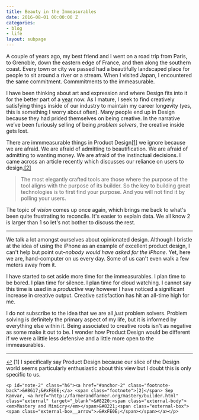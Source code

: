 ```yaml
---
title: Beauty in the Immeasurables
date: 2016-08-01 00:00:00 Z
categories:
- blog
- life
layout: subpage
---
```


A couple of years ago, my best friend and I went on a road trip from Paris, to Grenoble, down the eastern edge of France, and then along the southern coast. Every town or city we passed had a beautifully landscaped place for people to sit around a river or a stream. When I visited Japan, I encountered the same commitment. Commmitments to the immeasurable.

I have been thinking about art and expression and where Design fits into it for the better part of a [year](http://helentran.com/design-as-art) now. As I mature, I seek to find creatively satisfying things inside of our industry to maintain my career longevity (yes, this is something I worry about often). Many people end up in Design because they had prided themselves on being creative. In the narrative we&rsquo;ve been furiously selling of being *problem solvers*, the creative inside gets lost. 

There are immmeasurable things in Product Design<a id="anchor-1" href="#note-1" class="fieldnotes-anchor">[1]</a> we ignore because we are afraid. We are afraid of admitting to beautification. We are afraid of admitting to wanting money. We are afraid of the instinctual decisions. I came across an article recently which discusses our reliance on users to design,<a id="anchor-2" href="#note-2" class="fieldnotes-anchor">[2]</a> 

> The most elegantly crafted tools are those where the purpose of the tool aligns with the purpose of its builder. So the key to building great technologies is to first find your purpose. And you will not find it by polling your users.

The topic of *vision* comes up once again, which brings me back to what's been quite frustrating to reconcile. It's easier to explain data. We all know 2 is larger than 1 so let's not bother to discuss the rest. 

<hr class="small">

We talk a lot amongst ourselves about opinionated design. Although I bristle at the idea of using the iPhone as an example of excellent product design, I can't help but point out–*nobody would have asked for the iPhone*. Yet, here we are, hand-computer on us every day. Some of us can't even walk a few meters away from it.

I have started to set aside more time for the immeasurables. I plan time to be bored. I plan time for silence. I plan time for cloud watching. I cannot say this time is used in a *productive* way however I have noticed a significant increase in creative output. Creative satisfaction has hit an all-time high for me.

I do not subscribe to the idea that we are all *just* problem solvers. Problem solving is definitely the primary aspect of my life, but it is informed by everything else within it. Being associated to creative roots isn't as negative as some make it out to be. I wonder how Product Design would be different if we were a little less defensive and a little more open to the immeasurables.

<hr class="small">

<div class="fieldnotes">
    <p id="note-1" class="h6"><a href="#anchor-1" class="footnote-back">&#8617;&#xFE0E;</a> <span class="footnote">[1]</span> I specifically say Product Design because our slice of the Design world seems particularly enthusiastic about this view but I doubt this is only specific to us.</p>

    <p id="note-2" class="h6"><a href="#anchor-2" class="footnote-back">&#8617;&#xFE0E;</a> <span class="footnote">[2]</span> Sep Kamvar, <a href="http://farmerandfarmer.org/mastery/builder.html" class="external" target="_blank">&#8220;<span class="external-body"><em>Mastery and Mimicry</em></span>&#8221;<span class="external-box"><span class="external-box__arrow">↗&#xFE0E;</span></span></a></p>
</div>